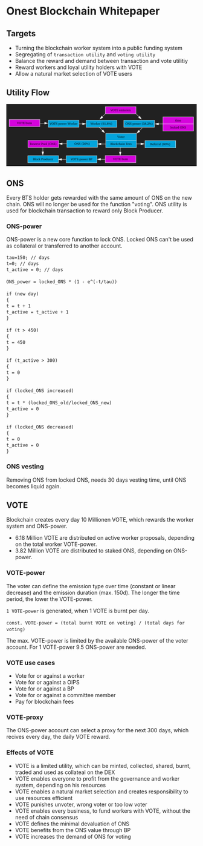 # Onest Blockchain Whitepaper

## Targets
- Turning the blockchain worker system into a public funding system
- Segregating of `transaction utility` and `voting utility`
- Balance the reward and demand between transaction and vote utilitiy 
- Reward workers and loyal utility holders with VOTE
- Allow a natural market selection of VOTE users

## Utility Flow
![utility-flow](https://raw.githubusercontent.com/Onest-io/onest-whitepaper/master/utility-flow.png)

## ONS
Every BTS holder gets rewarded with the same amount of ONS on the new chain. ONS will no longer be used for the function "voting". ONS utility is used for blockchain transaction to reward only Block Producer.

### ONS-power
ONS-power is a new core function to lock ONS. Locked ONS can't be used as collateral or transferred to another account.

```
tau=150; // days
t=0; // days
t_active = 0; // days

ONS_power = locked_ONS * (1 - e^(-t/tau))

if (new day)
{
t = t + 1
t_active = t_active + 1
}

if (t > 450)
{
t = 450
}

if (t_active > 300)
{
t = 0
}

if (locked_ONS increased)
{
t = t * (locked_ONS_old/locked_ONS_new)
t_active = 0
}

if (locked_ONS decreased)
{
t = 0
t_active = 0
}
```

### ONS vesting
Removing ONS from locked ONS, needs 30 days vesting time, until ONS becomes liquid again. 

## VOTE
Blockchain creates every day 10 Millionen VOTE, which rewards the worker system and ONS-power. 

- 6.18 Million VOTE are distributed on active worker proposals, depending on the total worker VOTE-power.
- 3.82 Million VOTE are distributed to staked ONS, depending on ONS-power.

### VOTE-power
The voter can define the emission type over time (constant or linear decrease) and the emission duration (max. 150d). The longer the time period, the lower the VOTE-power. 

`1 VOTE-power` is generated, when 1 VOTE is burnt per day.

`const. VOTE-power = (total burnt VOTE on voting) / (total days for voting)`

The max. VOTE-power is limited by the available ONS-power of the voter account. For 1 VOTE-power 9.5 ONS-power are needed. 

### VOTE use cases
- Vote for or against a worker
- Vote for or against a OIPS
- Vote for or against a BP
- Vote for or against a committee member
- Pay for blockchain fees 

### VOTE-proxy
The ONS-power account can select a proxy for the next 300 days, which recives every day, the daily VOTE reward. 

### Effects of VOTE
- VOTE is a limited utility, which can be minted, collected, shared, burnt, traded and used as collateal on the DEX
- VOTE enables everyone to profit from the governance and worker system, depending on his resources
- VOTE enables a natural market selection and creates responsibility to use resources efficient 
- VOTE punishes unvoter, wrong voter or too low voter
- VOTE enables every business, to fund workers with VOTE, without the need of chain consensus
- VOTE defines the minimal devaluation of ONS
- VOTE benefits from the ONS value through BP
- VOTE increases the demand of ONS for voting
